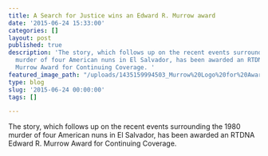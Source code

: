 ```yaml
---
title: A Search for Justice wins an Edward R. Murrow award
date: '2015-06-24 15:33:00'
categories: []
layout: post
published: true
description: 'The story, which follows up on the recent events surrounding the 1980
  murder of four American nuns in El Salvador, has been awarded an RTDNA Edward R.
  Murrow Award for Continuing Coverage. '
featured_image_path: "/uploads/1435159994503_Murrow%20Logo%20for%20Award%20Winners%202015.png"
type: blog
slug: '2015-06-24 00:00:00'
tags: []

---
```

The story, which follows up on the recent events surrounding the 1980 murder of four American nuns in El Salvador, has been awarded an RTDNA Edward R. Murrow Award for Continuing Coverage.

